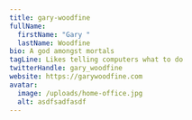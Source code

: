 ```yaml
---
title: gary-woodfine
fullName:
  firstName: "Gary "
  lastName: Woodfine
bio: A god amongst mortals
tagLine: Likes telling computers what to do
twitterHandle: gary_woodfine
website: https://garywoodfine.com
avatar:
  image: /uploads/home-office.jpg
  alt: asdfsadfasdf
---
```

